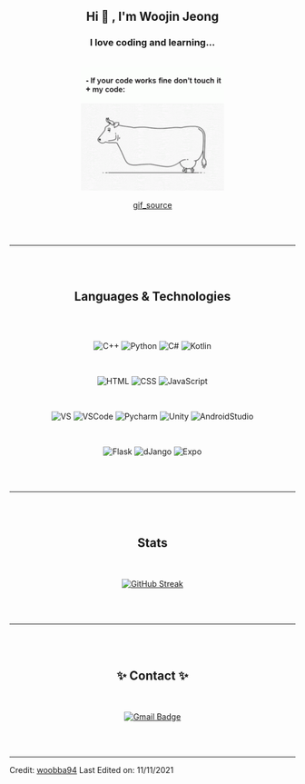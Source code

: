 <br><br><div align="center"> 

## Hi 👋 , I'm Woojin Jeong 

### I love coding and learning...

<br>

<img src="do-not-touch-it-programmer.gif" width="50%"/>

[gif_source](https://tenor.com/view/do-not-touch-it-programmer-walking-cow-coding-gif-17252607, "gif_source link")

</div><br><br>

-----------------------------

<div align="center"><br><br>

## Languages & Technologies

<br><br>

![C++](https://img.shields.io/badge/-C++-100000?style=flat-square&logo=cplusplus)
![Python](https://img.shields.io/badge/Python-100000?style=flat-square&logo=python&logoColor=white)
![C#](https://img.shields.io/badge/C%23-100000?&style=flat-square&logo=c-sharp&logoColor=white)
![Kotlin](https://img.shields.io/badge/Kotlin-100000?&style=flat-square&logo=kotlin&logoColor=white)

<br>

![HTML](https://img.shields.io/badge/HTML-blue?style=flat-square&logo=html5&logoColor=white)
![CSS](https://img.shields.io/badge/CSS-blue?&style=flat-square&logo=css3&logoColor=white)
![JavaScript](https://img.shields.io/badge/-JavaScript-blue?style=flat-square&logo=javascript&logoColor=white)

<br>

![VS](https://img.shields.io/badge/VisualStudio-092E20?style=flat-square&logo=VisualStudio&logoColor=white)
![VSCode](https://img.shields.io/badge/VSCode-092E20?style=flat-square&logo=visualstudiocode&logoColor=white)
![Pycharm](https://img.shields.io/badge/Pycharm-092E20?style=flat-square&logo=Pycharm&logoColor=white)
![Unity](https://img.shields.io/badge/Unity-092E20?style=flat-square&logo=unity&logoColor=white)
![AndroidStudio](https://img.shields.io/badge/AndroidStudio-092E20?style=flat-square&logo=androidstudio&logoColor=white)

<br>

![Flask](https://img.shields.io/badge/Flask-gray?style=flat-square&logo=Flask&logoColor=white)
![dJango](https://img.shields.io/badge/Django-gray?style=flat-square&logo=django&logoColor=white)
![Expo](https://img.shields.io/badge/Expo-gray?style=flat-square&logo=expo&logoColor=white)
</div><br><br>

------

<div align="center"><br><br>

 ## Stats 

<br><br>
[![GitHub Streak](https://github-readme-streak-stats.herokuapp.com?user=woobba94&theme=dark&date_format=%5BY.%5Dn.j&ring=D8DD6753&fire=00B0DD)](https://git.io/streak-stats)
</div><br><br>

------

<div align="center"><br><br>

 ## ✨ Contact ✨ 

<br><br>
 [![Gmail Badge](https://img.shields.io/badge/Gmail-d14836?style=flat-square&logo=Gmail&logoColor=white&link=mailto:snugyun01@gmail.com)](mailto:jwj3199@gmail.com)
</div><br><br>


------
Credit: [woobba94](https://github.com/woobba94)
Last Edited on: 11/11/2021
